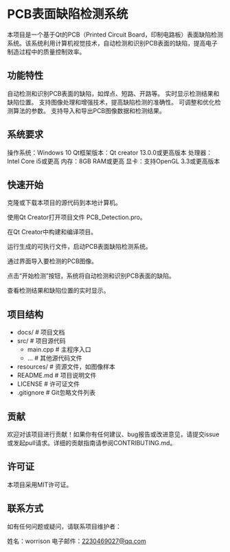 # PCB表面缺陷检测系统

本项目是一个基于Qt的PCB（Printed Circuit Board，印制电路板）表面缺陷检测系统。该系统利用计算机视觉技术，自动检测和识别PCB表面的缺陷，提高电子制造过程中的质量控制效率。

## 功能特性

自动检测和识别PCB表面的缺陷，如焊点、短路、开路等。
实时显示检测结果和缺陷位置。
支持图像处理和增强技术，提高缺陷检测的准确性。
可调整和优化检测算法的参数。
支持导入和导出PCB图像数据和检测结果。

## 系统要求

操作系统：Windows 10
Qt框架版本：Qt creator 13.0.0或更高版本
处理器：Intel Core i5或更高
内存：8GB RAM或更高
显卡：支持OpenGL 3.3或更高版本

## 快速开始

克隆或下载本项目的源代码到本地计算机。

使用Qt Creator打开项目文件 PCB_Detection.pro。

在Qt Creator中构建和编译项目。

运行生成的可执行文件，启动PCB表面缺陷检测系统。

通过界面导入要检测的PCB图像。

点击“开始检测”按钮，系统将自动检测和识别PCB表面的缺陷。

查看检测结果和缺陷位置的实时显示。

## 项目结构




- docs/         # 项目文档
- src/          # 项目源代码
  - main.cpp    # 主程序入口
  - ...         # 其他源代码文件
- resources/    # 资源文件，如图像样本
- README.md     # 项目说明文件
- LICENSE       # 许可证文件
- .gitignore    # Git忽略文件列表

## 贡献

欢迎对该项目进行贡献！如果你有任何建议、bug报告或改进意见，请提交issue或发起pull请求。详细的贡献指南请参阅CONTRIBUTING.md。

## 许可证

本项目采用MIT许可证。

## 联系方式

如有任何问题或疑问，请联系项目维护者：

姓名：worrison
电子邮件：2230469027@qq.com

